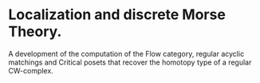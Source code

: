 # Localization and discrete Morse Theory.

A development of the computation of the Flow category, regular acyclic matchings and Critical posets that recover the homotopy type of a regular CW-complex.

